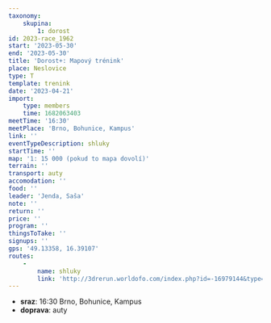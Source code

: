 ```yaml
---
taxonomy:
    skupina:
        1: dorost
id: 2023-race_1962
start: '2023-05-30'
end: '2023-05-30'
title: 'Dorost+: Mapový trénink'
place: Neslovice
type: T
template: trenink
date: '2023-04-21'
import:
    type: members
    time: 1682063403
meetTime: '16:30'
meetPlace: 'Brno, Bohunice, Kampus'
link: ''
eventTypeDescription: shluky
startTime: ''
map: '1: 15 000 (pokud to mapa dovolí)'
terrain: ''
transport: auty
accomodation: ''
food: ''
leader: 'Jenda, Saša'
note: ''
return: ''
price: ''
program: ''
thingsToTake: ''
signups: ''
gps: '49.13358, 16.39107'
routes:
    -
        name: shluky
        link: 'http://3drerun.worldofo.com/index.php?id=-16979144&type=info'
---
```


* **sraz**: 16:30 Brno, Bohunice, Kampus
* **doprava**: auty
